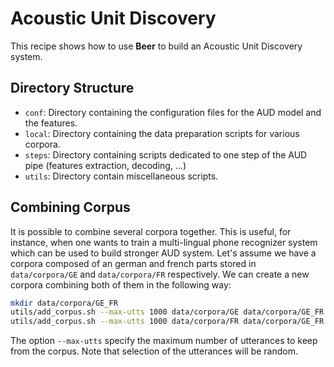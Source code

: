 Acoustic Unit Discovery
=======================

This recipe shows how to use **Beer** to build an Acoustic Unit Discovery
system.


Directory Structure
-------------------

* `conf`:  Directory containing the configuration files for the AUD
model and the features.
* `local`: Directory containing the data preparation scripts for various
corpora.
* `steps`: Directory containing scripts dedicated to one step of the
AUD pipe (features extraction, decoding, ...)
* `utils`: Directory contain miscellaneous scripts.


Combining Corpus
----------------

It is possible to combine several corpora together. This is useful, for
instance, when one wants to train a multi-lingual phone recognizer
system which can be used to build stronger AUD system. Let's assume
we have a corpora composed of an german and french parts stored in
`data/corpora/GE` and `data/corpora/FR` respectively. We can create
a new corpora combining both of them in the following way:

```bash
mkdir data/corpora/GE_FR
utils/add_corpus.sh --max-utts 1000 data/corpora/GE data/corpora/GE_FR
utils/add_corpus.sh --max-utts 1000 data/corpora/FR data/corpora/GE_FR
```

The option `--max-utts` specify the maximum number of utterances to
keep from the corpus. Note that selection of the utterances will be
random.

